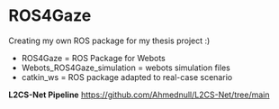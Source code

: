 # ROS4Gaze
Creating my own ROS package for my thesis project :)

- ROS4Gaze = ROS Package for Webots
- Webots_ROS4Gaze_simulation = webots simulation files
- catkin_ws = ROS package adapted to real-case scenario

**L2CS-Net Pipeline**
https://github.com/Ahmednull/L2CS-Net/tree/main
